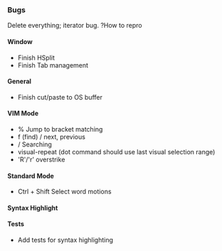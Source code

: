 ### Bugs
Delete everything; iterator bug. ?How to repro

#### Window
- Finish HSplit 
- Finish Tab management

#### General
- Finish cut/paste to OS buffer

#### VIM Mode
- % Jump to bracket matching
- f (find) / next, previous
- / Searching
- visual-repeat (dot command should use last visual selection range)
- 'R'/'r' overstrike

#### Standard Mode
- Ctrl + Shift Select word motions

#### Syntax Highlight

#### Tests
- Add tests for syntax highlighting
